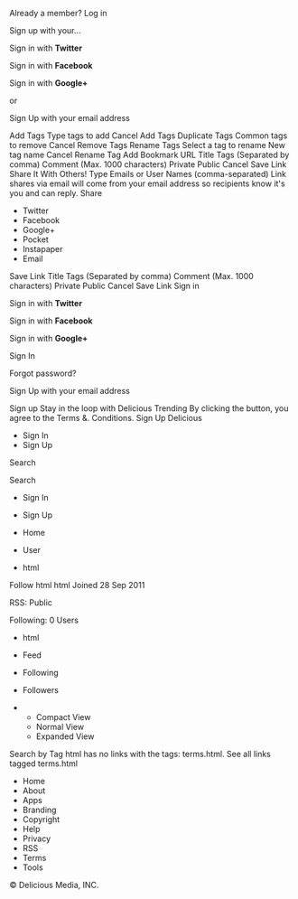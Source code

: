 Already a member? Log in

Sign up with your...

Sign in with **Twitter**

Sign in with **Facebook**

Sign in with **Google+**

or

Sign Up with your email address

Add Tags Type tags to add Cancel Add Tags Duplicate Tags Common tags to remove Cancel Remove Tags Rename Tags Select a tag to rename New tag name Cancel Rename Tag Add Bookmark URL Title Tags (Separated by comma) Comment (Max. 1000 characters) Private Public Cancel Save Link Share It With Others! Type Emails or User Names (comma-separated) Link shares via email will come from your email address so recipients know it's you and can reply. Share

*   Twitter
*   Facebook
*   Google+
*   Pocket
*   Instapaper
*   Email

Save Link Title Tags (Separated by comma) Comment (Max. 1000 characters) Private Public Cancel Save Link Sign in

Sign in with **Twitter**

Sign in with **Facebook**

Sign in with **Google+**

Sign In

Forgot password?

Sign Up with your email address

Sign up Stay in the loop with Delicious Trending By clicking the button, you agree to the Terms &. Conditions. Sign Up Delicious

*   Sign In
*   Sign Up

Search

Search

*   Sign In
*   Sign Up

*   Home
*   User
*   html

Follow html html Joined 28 Sep 2011

RSS: Public

Following: 0 Users

*   html
*   Feed
*   Following
*   Followers

*   *   Compact View
    *   Normal View
    *   Expanded View

Search by Tag html has no links with the tags: terms.html. See all links tagged terms.html

*   Home
*   About
*   Apps
*   Branding
*   Copyright
*   Help
*   Privacy
*   RSS
*   Terms
*   Tools

© Delicious Media, INC.